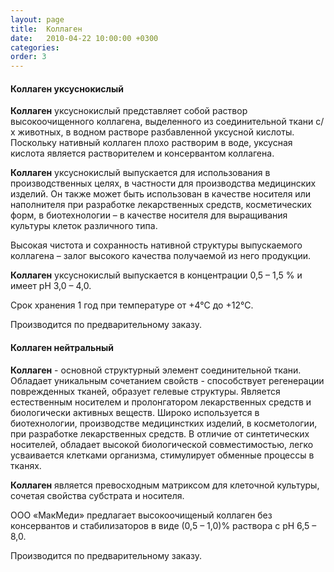 ```yaml
---
layout: page
title:  Коллаген
date:   2010-04-22 10:00:00 +0300
categories:
order: 3
---
```


#### Коллаген уксуснокислый

**Коллаген** уксуснокислый представляет собой раствор высокоочищенного коллагена, выделенного из соединительной ткани с/х животных, в водном растворе разбавленной уксусной кислоты. Поскольку нативный коллаген плохо растворим в воде, уксусная кислота является растворителем и консервантом коллагена.
 
**Коллаген** уксуснокислый выпускается для использования в производственных целях, в частности для производства медицинских изделий. Он также может быть использован в качестве носителя или наполнителя при разработке лекарственных средств, косметических форм, в биотехнологии – в качестве носителя для выращивания культуры клеток различного типа.

Высокая чистота и сохранность нативной структуры выпускаемого коллагена – залог высокого качества получаемой из него продукции.

**Коллаген** уксуснокислый выпускается в концентрации 0,5 – 1,5 % и имеет рН 3,0 – 4,0.

Срок хранения 1 год при температуре от +4°С до +12°С.

Производится по предварительному заказу.

#### Коллаген нейтральный

**Коллаген** - основной структурный элемент соединительной ткани. Обладает уникальным сочетанием свойств - способствует регенерации поврежденных тканей, образует гелевые структуры. Является естественным носителем и пролонгатором лекарственных средств и биологически активных веществ. Широко используется в биотехнологии, производстве медицинстких изделий, в косметологии, при разработке лекарственных средств. В отличие от синтетических носителей, обладает высокой биологической совместимостью, легко усваивается клетками организма, стимулирует обменные процессы в тканях.

**Коллаген** является превосходным матриксом для клеточной культуры, сочетая свойства субстрата и носителя.

ООО «МакМеди» предлагает высокоочищеный коллаген без консервантов и стабилизаторов в виде (0,5 – 1,0)% раствора с рН 6,5 – 8,0.

Производится по предварительному заказу.